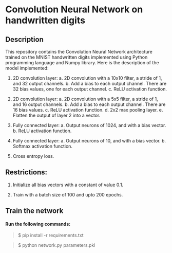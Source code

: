 # Convolution Neural Network on handwritten digits

## Description
This repository contains the Convolution Neural Network architecture trained on the MNIST handwritten digits implemented using Python programming language and Numpy library. Here is the description of the model implemented:

1. 2D convolution layer:
    a. 2D convolution with a 10x10 filter, a stride of 1, and 32 output channels.
    b. Add a bias to each output channel. There are 32 bias values, one for
       each output channel.
    c. ReLU activation function.

2. 2D convolution layer:
    a. 2D convolution with a 5x5 filter, a stride of 1, and 16 output channels.
    b. Add a bias to each output channel. There are 16 bias values.
    c. ReLU activation function.
    d. 2x2 max pooling layer.
    e. Flatten the output of layer 2 into a vector.

3. Fully connected layer:
    a. Output neurons of 1024, and with a bias vector.
    b. ReLU activation function.

4. Fully connected layer:
    a. Output neurons of 10, and with a bias vector.
    b. Softmax activation function.

5. Cross entropy loss.

## Restrictions:
1. Initialize all bias vectors with a constant of value 0.1.

2. Train with a batch size of 100 and upto 200 epochs.

## Train the network

#### Run the following commands: 

> $ pip install -r requirements.txt

> $ python network.py parameters.pkl
